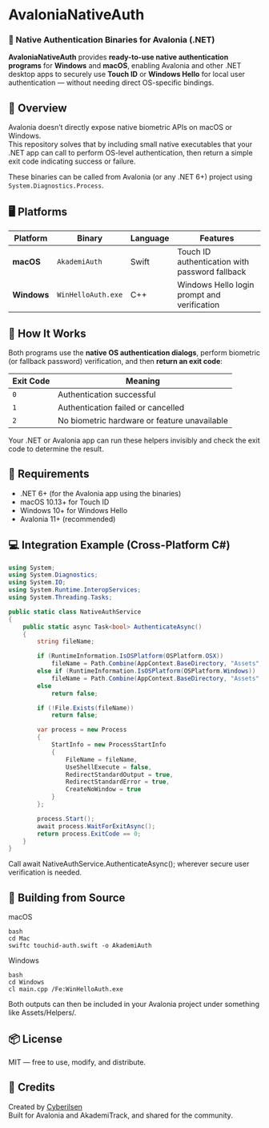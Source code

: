# AvaloniaNativeAuth

### 🧩 Native Authentication Binaries for Avalonia (.NET)

**AvaloniaNativeAuth** provides **ready-to-use native authentication programs** for **Windows** and **macOS**, enabling Avalonia and other .NET desktop apps to securely use **Touch ID** or **Windows Hello** for local user authentication — without needing direct OS-specific bindings.


## 🚀 Overview

Avalonia doesn’t directly expose native biometric APIs on macOS or Windows.  
This repository solves that by including small native executables that your .NET app can call to perform OS-level authentication, then return a simple exit code indicating success or failure.

These binaries can be called from Avalonia (or any .NET 6+) project using `System.Diagnostics.Process`.


## 🖥️ Platforms

| Platform | Binary | Language | Features |
|-----------|---------|-----------|-----------|
| **macOS** | `AkademiAuth` | Swift | Touch ID authentication with password fallback |
| **Windows** | `WinHelloAuth.exe` | C++ | Windows Hello login prompt and verification |



## 🔐 How It Works

Both programs use the **native OS authentication dialogs**, perform biometric (or fallback password) verification, and then **return an exit code**:

| Exit Code | Meaning |
|------------|----------|
| `0` | Authentication successful |
| `1` | Authentication failed or cancelled |
| `2` | No biometric hardware or feature unavailable |

Your .NET or Avalonia app can run these helpers invisibly and check the exit code to determine the result.


## 🧰 Requirements

- .NET 6+ (for the Avalonia app using the binaries)
- macOS 10.13+ for Touch ID
- Windows 10+ for Windows Hello
- Avalonia 11+ (recommended)


## 💻 Integration Example (Cross-Platform C#)

```csharp
using System;
using System.Diagnostics;
using System.IO;
using System.Runtime.InteropServices;
using System.Threading.Tasks;

public static class NativeAuthService
{
    public static async Task<bool> AuthenticateAsync()
    {
        string fileName;

        if (RuntimeInformation.IsOSPlatform(OSPlatform.OSX))
            fileName = Path.Combine(AppContext.BaseDirectory, "Assets", "Helpers", "AkademiAuth");
        else if (RuntimeInformation.IsOSPlatform(OSPlatform.Windows))
            fileName = Path.Combine(AppContext.BaseDirectory, "Assets", "Helpers", "WinHelloAuth.exe");
        else
            return false;

        if (!File.Exists(fileName))
            return false;

        var process = new Process
        {
            StartInfo = new ProcessStartInfo
            {
                FileName = fileName,
                UseShellExecute = false,
                RedirectStandardOutput = true,
                RedirectStandardError = true,
                CreateNoWindow = true
            }
        };

        process.Start();
        await process.WaitForExitAsync();
        return process.ExitCode == 0;
    }
}

```

Call await NativeAuthService.AuthenticateAsync(); wherever secure user verification is needed.


## 🧱 Building from Source
macOS
```
bash
cd Mac
swiftc touchid-auth.swift -o AkademiAuth
```

Windows
```
bash
cd Windows
cl main.cpp /Fe:WinHelloAuth.exe
```
Both outputs can then be included in your Avalonia project under something like Assets/Helpers/.
 

## 📦 License
MIT — free to use, modify, and distribute. 

## 🙌 Credits
Created by [Cyberilsen](https://github.com/Cybernilsen) <br>
Built for Avalonia and AkademiTrack, and shared for the community.
